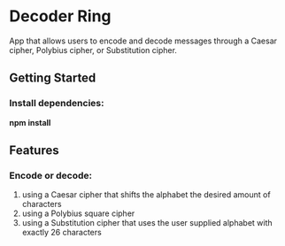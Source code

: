 # Decoder Ring
App that allows users to encode and decode messages through a Caesar cipher, Polybius cipher, or Substitution cipher.

## Getting Started
### Install dependencies:
**npm install**

## Features
### Encode or decode: 
1. using a Caesar cipher that shifts the alphabet the desired amount of characters
2. using a Polybius square cipher
3. using a Substitution cipher that uses the user supplied alphabet with exactly 26 characters
